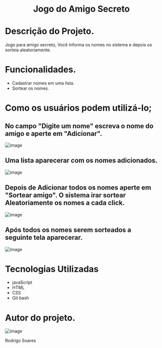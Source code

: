 <h1 align="center"> Jogo do Amigo Secreto</h1>

# Descrição do Projeto.
 Jogo para amigo secreto, Você informa os nomes no sistema e depois os sorteia aleatoriamente.
# Funcionalidades.
   - Cadastrar nomes em uma lista.
   - Sortear os nomes.
     
# Como os usuários podem utilizá-lo;
  ## No campo "Digite um nome" escreva o nome do amigo e aperte em "Adicionar".
 ![image](https://github.com/user-attachments/assets/8ce39ca1-e14e-468c-87b2-ae2daa7ad1e6)
 
  ## Uma lista aparecerar com os nomes adicionados.
 ![image](https://github.com/user-attachments/assets/25a20695-0d68-4ca1-8b73-b4fe5ee088a3)

  ## Depois de Adicionar todos os nomes aperte em "Sortear amigo". O sistema irar sortear Aleatoriamente os nomes a cada click.
 ![image](https://github.com/user-attachments/assets/e0c1492b-b2a3-4c31-8c49-69b3c37eff73)

  ## Após todos os nomes serem sorteados a seguinte tela aparecerar.
 ![image](https://github.com/user-attachments/assets/ac300279-3cce-4c23-8af5-e31f7bb653f6)

 # Tecnologias Utilizadas
   - javaScript
   - HTML
   - CSS
   - Git bash
#   Autor do projeto.
  
   ![image](https://github.com/user-attachments/assets/40030682-64da-4995-846f-df81a576482e)
   
   Rodrigo Soares



